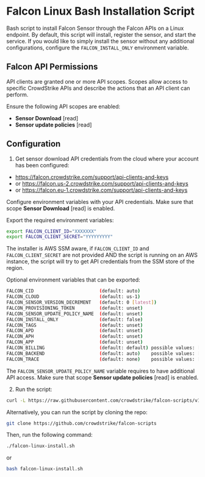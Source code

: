# Falcon Linux Bash Installation Script

Bash script to install Falcon Sensor through the Falcon APIs on a Linux endpoint. By default,
this script will install, register the sensor, and start the service. If you would like to simply
install the sensor without any additional configurations, configure the `FALCON_INSTALL_ONLY`
environment variable.

## Falcon API Permissions

API clients are granted one or more API scopes. Scopes allow access to specific CrowdStrike APIs and describe the actions that an API client can perform.

Ensure the following API scopes are enabled:
* **Sensor Download** [read]
* **Sensor update policies** [read]

## Configuration

1. Get sensor download API credentials from the cloud where your account has been configured:

  - https://falcon.crowdstrike.com/support/api-clients-and-keys
  - or https://falcon.us-2.crowdstrike.com/support/api-clients-and-keys
  - or https://falcon.eu-1.crowdstrike.com/support/api-clients-and-keys

Configure environment variables with your API credentials. Make sure that scope **Sensor Download** [read] is enabled.

Export the required environment variables:
```bash
export FALCON_CLIENT_ID="XXXXXXX"
export FALCON_CLIENT_SECRET="YYYYYYYYY"
```

The installer is AWS SSM aware, if `FALCON_CLIENT_ID` and `FALCON_CLIENT_SECRET` are not provided AND the script is running on an AWS instance, the script will try to get API credentials from the SSM store of the region.

Optional environment variables that can be exported:
```bash
FALCON_CID                        (default: auto)
FALCON_CLOUD                      (default: us-1)
FALCON_SENSOR_VERSION_DECREMENT   (default: 0 [latest])
FALCON_PROVISIONING_TOKEN         (default: unset)
FALCON_SENSOR_UPDATE_POLICY_NAME  (default: unset)
FALCON_INSTALL_ONLY               (default: false)
FALCON_TAGS                       (default: unset)
FALCON_APD                        (default: unset)
FALCON_APH                        (default: unset)
FALCON_APP                        (default: unset)
FALCON_BILLING                    (default: default) possible values: [default|metered]
FALCON_BACKEND                    (default: auto)    possible values: [auto|bpf|kernel]
FALCON_TRACE                      (default: none)    possible values: [none|err|warn|info|debug]
```
The `FALCON_SENSOR_UPDATE_POLICY_NAME` variable requires to have additional API access. Make sure that scope **Sensor update policies** [read] is enabled.

2. Run the script:

```bash
curl -L https://raw.githubusercontent.com/crowdstrike/falcon-scripts/v1.1.0/bash/install/falcon-linux-install.sh | bash
```

Alternatively, you can run the script by cloning the repo:

```bash
git clone https://github.com/crowdstrike/falcon-scripts
```

Then, run the following command:

```bash
./falcon-linux-install.sh
```
or
```bash
bash falcon-linux-install.sh
```
